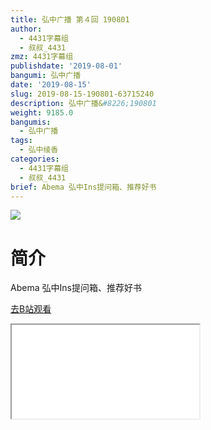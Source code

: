 ```yaml
---
title: 弘中广播 第４回 190801
author:
  - 4431字幕组
  - 叔叔_4431
zmz: 4431字幕组
publishdate: '2019-08-01'
bangumi: 弘中广播
date: '2019-08-15'
slug: 2019-08-15-190801-63715240
description: 弘中广播&#8226;190801
weight: 9185.0
bangumis:
  - 弘中广播
tags:
  - 弘中绫香
categories:
  - 4431字幕组
  - 叔叔_4431
brief: Abema 弘中Ins提问箱、推荐好书
---
```

![](https://raw.githubusercontent.com/tcgriffith/owaraisite/master/static/tmpimg/2f435bbcbf92b79807f87e0b0837618528d5fab3.jpg.480.jpg)
# 简介  
Abema
弘中Ins提问箱、推荐好书  

[去B站观看](https://www.bilibili.com/video/av63715240/)
<div class ="resp-container"><iframe class="testiframe" src="//player.bilibili.com/player.html?aid=63715240"", scrolling="no", allowfullscreen="true" > </iframe></div> 
